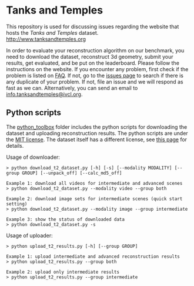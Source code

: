 # Tanks and Temples

This repository is used for discussing issues regarding the website that hosts the *Tanks and Temples* dataset.  
http://www.tanksandtemples.org

In order to evaluate your reconstruction algorithm on our benchmark, you need to download the dataset, reconstruct 3d geometry, submit your results, get evaluated, and be put on the leaderboard. Please follow the instructions on the website. If you encounter any problem, first check if the problem is listed on [FAQ](FAQ.md). If not, go to the [issues page](https://github.com/IntelVCL/TanksAndTemples/issues) to search if there is any duplicate of your problem. If not, file an issue and we will respond as fast as we can. Alternatively, you can send an email to [info.tanksandtemples@ivcl.org](mailto:info.tanksandtemples@ivcl.org).

## Python scripts

The [python_toolbox](python_toolbox) folder includes the python scripts for downloading the dataset and uploading reconstruction results. The python scripts are under the [MIT license](LICENSE). The dataset itself has a different license, see [this page](https://tanksandtemples.org/license/) for details.

Usage of downloader:
```
> python download_t2_dataset.py [-h] [-s] [--modality MODALITY] [--group GROUP] [--unpack_off] [--calc_md5_off]

Example 1: download all videos for intermediate and advanced scenes
> python download_t2_dataset.py --modality video --group both

Example 2: download image sets for intermediate scenes (quick start setting)
> python download_t2_dataset.py --modality image --group intermediate

Example 3: show the status of downloaded data
> python download_t2_dataset.py -s
```

Usage of uploader:
```
> python upload_t2_results.py [-h] [--group GROUP]

Example 1: upload intermediate and advanced reconstruction results
> python upload_t2_results.py --group both

Example 2: upload only intermediate results
> python upload_t2_results.py --group intermediate
```
